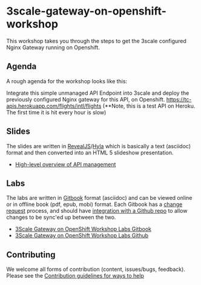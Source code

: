 # 3scale-gateway-on-openshift-workshop
This workshop takes you through the steps to get the 3scale configured Nginx Gateway running on Openshift.

## Agenda

A rough agenda for the workshop looks like this:

Integrate this simple unmanaged API Endpoint into 3scale and deploy the previously configured Nginx gateway for this API, on Openshift.
https://tc-apis.herokuapp.com/flights/intl/flights 
(**Note, this is a test API on Heroku. The first time it is hit every hour is slow)


## Slides

The slides are written in [RevealJS](http://lab.hakim.se/reveal-js/#/)/[Hyla](https://github.com/cmoulliard/hyla) which is basically a text (asciidoc) format and then converted into an HTML 5 slideshow presentation. 

* [High-level overview of API management](slides/api.md)

## Labs

The labs are written in [Gitbook](https://www.gitbook.com) format (asciidoc) and can be viewed online or in offline book (pdf, epub, mobi) format. Each Gitbook has a [change request](https://help.gitbook.com/books/what-are-change-requests.html) process, and should have [integration with a Github repo](https://help.gitbook.com/github/can-i-host-on-github.html#github-integration) to allow changes to be sync'ed up between the two.

* [3Scale Gateway on OpenShift Workshop Labs Gitbook](https://www.gitbook.com/book/hucmaggie/3scale-gateway-on-openshift-workshop/details)
* [3Scale Gateway on OpenShift Workshop Labs Github](https://github.com/hucmaggie/3scale-gateway-on-openshift-workshop-labs)

## Contributing

We welcome all forms of contribution (content, issues/bugs, feedback). Please see the [Contribution guidelines for ways to help](./CONTRIBUTING.md)